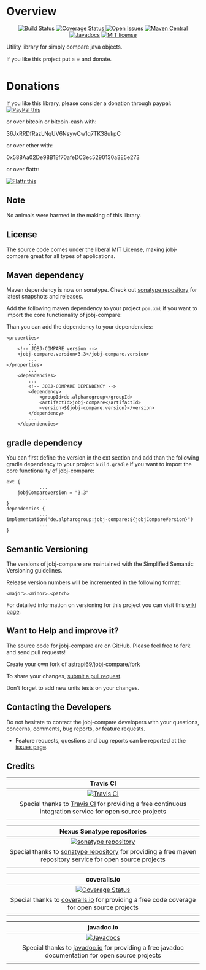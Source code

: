 # Overview

<div align="center">

[![Build Status](https://travis-ci.org/astrapi69/jobj-compare.svg?branch=develop)](https://travis-ci.org/astrapi69/jobj-compare) 
[![Coverage Status](https://coveralls.io/repos/github/astrapi69/jobj-compare/badge.svg?branch=develop)](https://coveralls.io/github/astrapi69/jobj-compare?branch=develop) 
[![Open Issues](https://img.shields.io/github/issues/astrapi69/jobj-compare.svg?style=flat)](https://github.com/astrapi69/jobj-compare/issues) 
[![Maven Central](https://maven-badges.herokuapp.com/maven-central/de.alpharogroup/jobj-compare/badge.svg)](https://maven-badges.herokuapp.com/maven-central/de.alpharogroup/jobj-compare)
[![Javadocs](http://www.javadoc.io/badge/de.alpharogroup/jobj-compare.svg)](http://www.javadoc.io/doc/de.alpharogroup/jobj-compare)
[![MIT license](http://img.shields.io/badge/license-MIT-brightgreen.svg?style=flat)](http://opensource.org/licenses/MIT)

</div>

Utility library for simply compare java objects.

If you like this project put a ⭐ and donate.

# Donations

If you like this library, please consider a donation through paypal: <a href="https://www.paypal.com/cgi-bin/webscr?cmd=_s-xclick&hosted_button_id=MJ7V43GU2H386" target="_blank">
<img src="https://www.paypalobjects.com/en_US/GB/i/btn/btn_donateCC_LG.gif" alt="PayPal this" title="PayPal – The safer, easier way to pay online!" border="0" />
</a>

or over bitcoin or bitcoin-cash with:

36JxRRDfRazLNqUV6NsywCw1q7TK38ukpC

or over ether with:

0x588Aa02De98B1Ef70afeDC3ec5290130a3E5e273

or over flattr:
  
<a href="http://flattr.com/thing/4067696/astrapi69jobj-compare-on-GitHub" target="_blank">
<img src="http://api.flattr.com/button/flattr-badge-large.png" alt="Flattr this" title="Flattr this" border="0" />
</a>

## Note

No animals were harmed in the making of this library.

## License

The source code comes under the liberal MIT License, making jobj-compare great for all types of applications.

## Maven dependency

Maven dependency is now on sonatype.
Check out [sonatype repository](https://oss.sonatype.org/index.html#nexus-search;gav~de.alpharogroup~jobj-compare~~~) for latest snapshots and releases.

Add the following maven dependency to your project `pom.xml` if you want to import the core functionality of jobj-compare:

Than you can add the dependency to your dependencies:

	<properties>
			...
		<!-- JOBJ-COMPARE version -->
		<jobj-compare.version>3.3</jobj-compare.version>
			...
	</properties>
			...
		<dependencies>
			...
			<!-- JOBJ-COMPARE DEPENDENCY -->
			<dependency>
				<groupId>de.alpharogroup</groupId>
				<artifactId>jobj-compare</artifactId>
				<version>${jobj-compare.version}</version>
			</dependency>
			...
		</dependencies>

			
## gradle dependency

You can first define the version in the ext section and add than the following gradle dependency to your project `build.gradle` if you want to import the core functionality of jobj-compare:

```
ext {
			...
    jobjCompareVersion = "3.3"
			...
}
dependencies {
			...
implementation("de.alpharogroup:jobj-compare:${jobjCompareVersion}")
			...
}
```

## Semantic Versioning

The versions of jobj-compare are maintained with the Simplified Semantic Versioning guidelines.

Release version numbers will be incremented in the following format:

`<major>.<minor>.<patch>`

For detailed information on versioning for this project you can visit this [wiki page](https://github.com/lightblueseas/mvn-parent-projects/wiki/Simplified-Semantic-Versioning).

## Want to Help and improve it? ###

The source code for jobj-compare are on GitHub. Please feel free to fork and send pull requests!

Create your own fork of [astrapi69/jobj-compare/fork](https://github.com/astrapi69/jobj-compare/fork)

To share your changes, [submit a pull request](https://github.com/astrapi69/jobj-compare/pull/new/develop).

Don't forget to add new units tests on your changes.

## Contacting the Developers

Do not hesitate to contact the jobj-compare developers with your questions, concerns, comments, bug reports, or feature requests.
- Feature requests, questions and bug reports can be reported at the [issues page](https://github.com/astrapi69/jobj-compare/issues).

## Credits

|**Travis CI**|
|     :---:      |
|[![Travis CI](https://travis-ci.com/images/logos/TravisCI-Full-Color.png)](https://coveralls.io/github/astrapi69/jobj-compare?branch=master)|
|Special thanks to [Travis CI](https://travis-ci.org) for providing a free continuous integration service for open source projects|
|     <img width=1000/>     |

|**Nexus Sonatype repositories**|
|     :---:      |
|[![sonatype repository](https://img.shields.io/nexus/r/https/oss.sonatype.org/de.alpharogroup/jobj-compare.svg?style=for-the-badge)](https://oss.sonatype.org/index.html#nexus-search;gav~de.alpharogroup~jobj-compare~~~)|
|Special thanks to [sonatype repository](https://www.sonatype.com) for providing a free maven repository service for open source projects|
|     <img width=1000/>     |

|**coveralls.io**|
|     :---:      |
|[![Coverage Status](https://coveralls.io/repos/github/astrapi69/jobj-compare/badge.svg?branch=develop)](https://coveralls.io/github/astrapi69/jobj-compare?branch=master)|
|Special thanks to [coveralls.io](https://coveralls.io) for providing a free code coverage for open source projects|
|     <img width=1000/>     |

|**javadoc.io**|
|     :---:      |
|[![Javadocs](http://www.javadoc.io/badge/de.alpharogroup/jobj-compare.svg)](http://www.javadoc.io/doc/de.alpharogroup/jobj-compare)|
|Special thanks to [javadoc.io](http://www.javadoc.io) for providing a free javadoc documentation for open source projects|
|     <img width=1000/>     |
